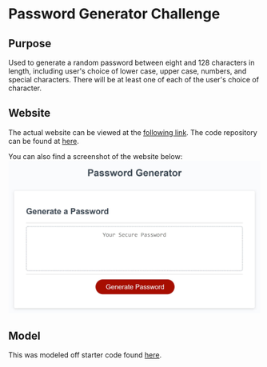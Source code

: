 # Password Generator Challenge

## Purpose
Used to generate a random password between eight and 128 characters in length, including user's choice of lower case, upper case, numbers, and special characters. There will be at least one of each of the user's choice of character.

## Website
The actual website can be viewed at the [following link](https://aelisker.github.io/password-gen/). The code repository can be found at [here](https://github.com/aelisker/password-gen/).

You can also find a screenshot of the website below:
![password-generator-screenshot](./assets/images/screenshot.JPG)

## Model
This was modeled off starter code found [here](https://github.com/coding-boot-camp/friendly-parakeet).